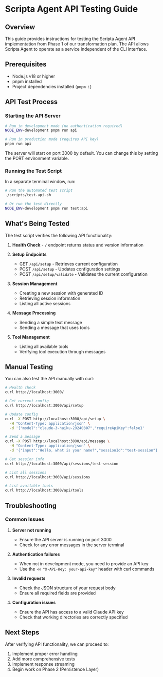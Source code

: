 # Scripta Agent API Testing Guide

## Overview
This guide provides instructions for testing the Scripta Agent API implementation from Phase 1 of our transformation plan. The API allows Scripta Agent to operate as a service independent of the CLI interface.

## Prerequisites
- Node.js v18 or higher
- pnpm installed
- Project dependencies installed (`pnpm i`)

## API Test Process

### Starting the API Server
```bash
# Run in development mode (no authentication required)
NODE_ENV=development pnpm run api

# Run in production mode (requires API key)
pnpm run api
```

The server will start on port 3000 by default. You can change this by setting the PORT environment variable.

### Running the Test Script
In a separate terminal window, run:
```bash
# Run the automated test script
./scripts/test-api.sh

# Or run the test directly
NODE_ENV=development pnpm run test:api
```

## What's Being Tested

The test script verifies the following API functionality:

1. **Health Check** - `/` endpoint returns status and version information

2. **Setup Endpoints**
   - GET `/api/setup` - Retrieves current configuration
   - POST `/api/setup` - Updates configuration settings
   - POST `/api/setup/validate` - Validates the current configuration

3. **Session Management**
   - Creating a new session with generated ID
   - Retrieving session information
   - Listing all active sessions

4. **Message Processing**
   - Sending a simple text message
   - Sending a message that uses tools

5. **Tool Management**
   - Listing all available tools
   - Verifying tool execution through messages

## Manual Testing

You can also test the API manually with curl:

```bash
# Health check
curl http://localhost:3000/

# Get current config
curl http://localhost:3000/api/setup

# Update config
curl -X POST http://localhost:3000/api/setup \
  -H "Content-Type: application/json" \
  -d '{"model":"claude-3-haiku-20240307","requireApiKey":false}'

# Send a message
curl -X POST http://localhost:3000/api/message \
  -H "Content-Type: application/json" \
  -d '{"input":"Hello, what is your name?","sessionId":"test-session"}'

# Get session info
curl http://localhost:3000/api/sessions/test-session

# List all sessions
curl http://localhost:3000/api/sessions

# List available tools
curl http://localhost:3000/api/tools
```

## Troubleshooting

### Common Issues

1. **Server not running**
   - Ensure the API server is running on port 3000
   - Check for any error messages in the server terminal

2. **Authentication failures**
   - When not in development mode, you need to provide an API key
   - Use the `-H "X-API-Key: your-api-key"` header with curl commands

3. **Invalid requests**
   - Check the JSON structure of your request body
   - Ensure all required fields are provided

4. **Configuration issues**
   - Ensure the API has access to a valid Claude API key
   - Check that working directories are correctly specified

## Next Steps

After verifying API functionality, we can proceed to:

1. Implement proper error handling
2. Add more comprehensive tests
3. Implement response streaming
4. Begin work on Phase 2 (Persistence Layer)

